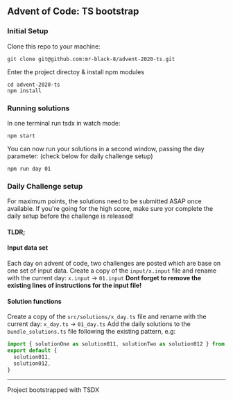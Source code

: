 ## Advent of Code: TS bootstrap

### Initial Setup

Clone this repo to your machine:
```shell
git clone git@github.com:mr-black-8/advent-2020-ts.git
```

Enter the project directoy & install npm modules
```shell
cd advent-2020-ts
npm install
```

### Running solutions
In one terminal run tsdx in watch mode:
```
npm start
```

You can now run your solutions in a second window, passing the day parameter:
(check below for daily challenge setup)
```
npm run day 01
```


### Daily Challenge setup
For maximum points, the solutions need to be submitted ASAP once available. If you're going for the high score, make sure yor complete the daily setup before the challenge is released!

#### TLDR;

#### Input data set
Each day on advent of code, two challenges are posted which are base on one set of input data.
Create a copy of the `input/x.input` file and rename with the current day: `x.input` -> `01.input`
**Dont forget to remove the existing lines of instructions for the input file!**

#### Solution functions
Create a copy of the `src/solutions/x_day.ts` file and rename with the current day: `x_day.ts` -> `01_day.ts`
Add the daily solutions to the `bundle_solutions.ts` file following the existing pattern, e.g:
```js
import { solutionOne as solution011, solutionTwo as solution012 } from './solutions/x_day';
export default {
  solution011,
  solution012,
}
```

---
Project bootstrapped with TSDX